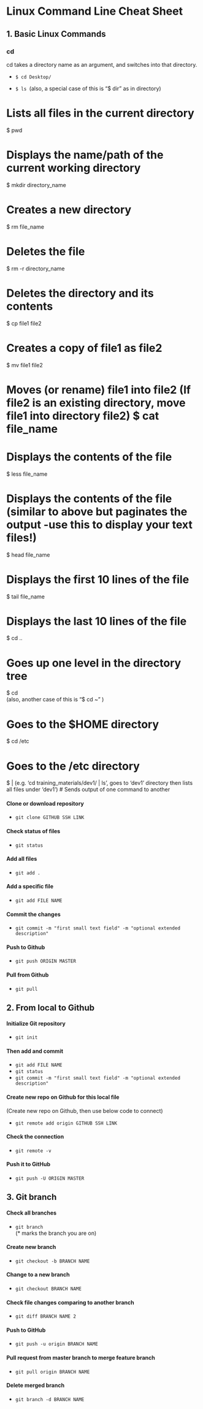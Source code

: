 # **Linux Command Line Cheat Sheet**

## **1. Basic Linux Commands**

### cd
cd takes a directory name as an argument, and switches into that directory. <br />
 - `$ cd Desktop/`
 
 - `$ ls `(also, a special case of this is “$ dir” as in directory) 
# Lists all files in the current directory  
$ pwd  
# Displays the name/path of the current working directory  
$ mkdir directory_name 
# Creates a new directory  
$ rm file_name 
# Deletes the file  
$ rm -r directory_name 
# Deletes the directory and its contents  
$ cp file1 file2 
# Creates a copy of file1 as file2  
$ mv file1 file2 
# Moves (or rename) file1 into file2 (If file2 is an existing directory, move file1 into directory file2)  $ cat file_name 
# Displays the contents of the file  
$ less file_name 
# Displays the contents of the file (similar to above but paginates the output -use this to display  your text files!)  
$ head file_name 
# Displays the first 10 lines of the file  
$ tail file_name 
# Displays the last 10 lines of the file  
$ cd ..  
# Goes up one level in the directory tree  

$ cd  
(also, another case of this is “$ cd ~” )

# Goes to the $HOME directory  
$ cd /etc 
# Goes to the /etc directory  
$ | (e.g. ‘cd training_materials/dev1/ | ls’, goes to ‘dev1’ directory then lists all files under ‘dev1’)  # Sends output of one command to another  

#### Clone or download repository
- `git clone GITHUB SSH LINK`

#### Check status of files
- `git status`

#### Add all files
- `git add .`

#### Add a specific file
- `git add FILE NAME`

#### Commit the changes
- `git commit -m "first small text field" -m "optional extended description"`

#### Push to Github
- `git push ORIGIN MASTER`

#### Pull from Github
- `git pull`

## **2. From local to Github**

#### Initialize Git repository
- `git init`

#### Then add and commit
- `git add FILE NAME`
- `git status`
- `git commit -m "first small text field" -m "optional extended description"`

#### Create new repo on Github for this local file
(Create new repo on Github, then use below code to connect)
- `git remote add origin GITHUB SSH LINK`

#### Check the connection
- `git remote -v`

#### Push it to GitHub
- `git push -U ORIGIN MASTER`

## **3. Git branch**

#### Check all branches
- `git branch` <br />
(* marks the branch you are on)

#### Create new branch
- `git checkout -b BRANCH NAME`

#### Change to a new branch
- `git checkout BRANCH NAME`

#### Check file changes comparing to another branch
- `git diff BRANCH NAME 2`

#### Push to GitHub
- `git push -u origin BRANCH NAME`

#### Pull request from master branch to merge feature branch
- `git pull origin BRANCH NAME`

#### Delete merged branch
- `git branch -d BRANCH NAME`
